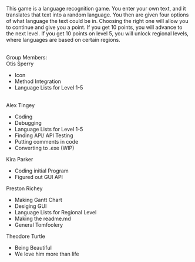 <p>This game is a language recognition game. You enter your own text, and it translates that text into a random language. You then are given four options of what language the text could be in. Choosing the right one will allow you to continue and give you a point. If you get 10 points, you will advance to the next level. If you get 10 points on level 5, you will unlock regional levels, where languages are based on certain regions. </p>
<br>Group Members:<br>
Otis Sperry
<ul>
<li>Icon</li>
<li>Method Integration</li>
<li>Language Lists for Level 1-5</li>
</ul>
<br>
Alex Tingey
<ul>
<li>Coding</li>
<li>Debugging</li>
<li>Language Lists for Level 1-5</li>
<li>Finding API/ API Testing</li>
<li>Putting comments in code</li>
<li>Converting to .exe (WIP)</li>
</ul>
Kira Parker
<ul>
<li>Coding initial Program</li>
<li>Figured out GUI API</li>
</ul>
Preston Richey
<ul>
<li>Making Gantt Chart</li>
<li>Desiging GUI</li>
<li>Language Lists for Regional Level</li>
<li>Making the readme.md</li>
<li>General Tomfoolery</li>
</ul>
Theodore Turtle
<ul>
<li>Being Beautiful</li>
<li>We love him more than life</li>
</ul>
